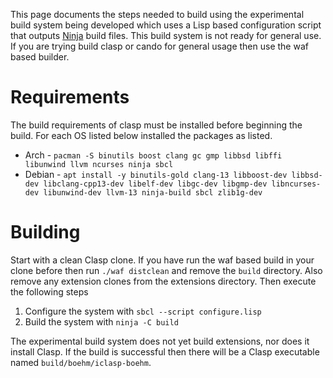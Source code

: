This page documents the steps needed to build using the experimental build system being developed which uses a Lisp based configuration script that outputs [Ninja](https://ninja-build.org/) build files. This build system is not ready for general use. If you are trying build clasp or cando for general usage then use the waf based builder.

# Requirements

The build requirements of clasp must be installed before beginning the build. For each OS listed below installed the packages as listed.

* Arch - `pacman -S binutils boost clang gc gmp libbsd libffi libunwind llvm ncurses ninja sbcl`
* Debian - `apt install -y binutils-gold clang-13 libboost-dev libbsd-dev libclang-cpp13-dev libelf-dev libgc-dev libgmp-dev libncurses-dev libunwind-dev llvm-13 ninja-build sbcl zlib1g-dev`

# Building

Start with a clean Clasp clone. If you have run the waf based build in your clone before then run `./waf distclean` and remove the `build` directory. Also remove any extension clones from the extensions directory. Then execute the following steps

1. Configure the system with `sbcl --script configure.lisp`
2. Build the system with `ninja -C build`

The experimental build system does not yet build extensions, nor does it install Clasp. If the build is successful then there will be a Clasp executable named `build/boehm/iclasp-boehm`.